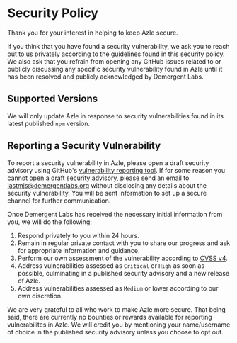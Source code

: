 # Security Policy

Thank you for your interest in helping to keep Azle secure.

If you think that you have found a security vulnerability, we ask you to reach out to us privately according to the guidelines found in this security policy. We also ask that you refrain from opening any GitHub issues related to or publicly discussing any specific security vulnerability found in Azle until it has been resolved and publicly acknowledged by Demergent Labs.

## Supported Versions

We will only update Azle in response to security vulnerabilities found in its latest published `npm` version.

## Reporting a Security Vulnerability

To report a security vulnerability in Azle, please open a draft security advisory using GitHub's [vulnerability reporting tool](https://github.com/demergent-labs/azle/security/advisories/new). If for some reason you cannot open a draft security advisory, please send an email to lastmjs@demergentlabs.org without disclosing any details about the security vulnerability. You will be sent information to set up a secure channel for further communication.

Once Demergent Labs has received the necessary initial information from you, we will do the following:

1. Respond privately to you within 24 hours.
2. Remain in regular private contact with you to share our progress and ask for appropriate information and guidance.
3. Perform our own assessment of the vulnerability according to [CVSS v4](https://www.first.org/cvss/v4-0/specification-document).
4. Address vulnerabilities assessed as `Critical` or `High` as soon as possible, culminating in a published security advisory and a new release of Azle.
5. Address vulnerabilities assessed as `Medium` or lower according to our own discretion.

We are very grateful to all who work to make Azle more secure. That being said, there are currently no bounties or rewards available for reporting vulnerabilites in Azle. We will credit you by mentioning your name/username of choice in the published security advisory unless you choose to opt out.
